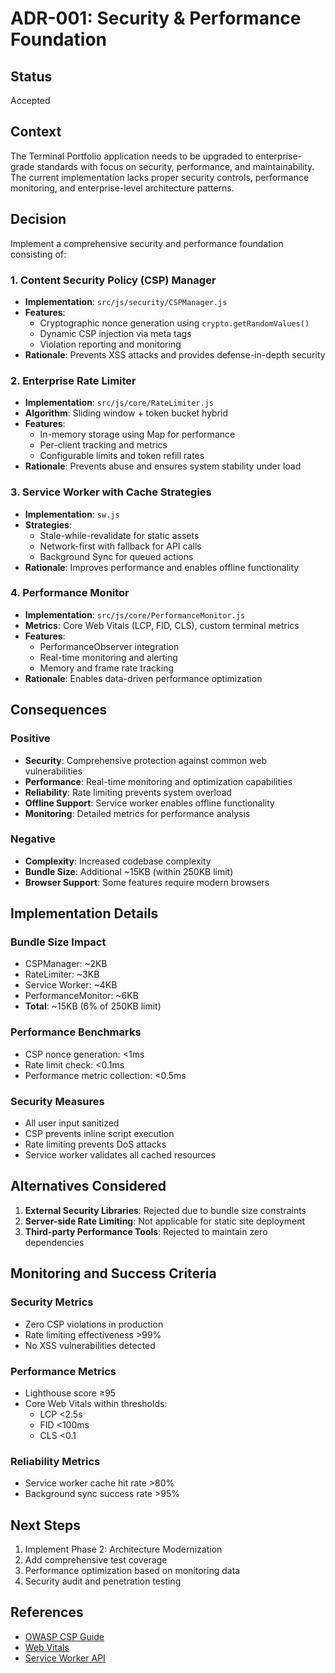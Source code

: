 # ADR-001: Security & Performance Foundation

## Status
Accepted

## Context
The Terminal Portfolio application needs to be upgraded to enterprise-grade standards with focus on security, performance, and maintainability. The current implementation lacks proper security controls, performance monitoring, and enterprise-level architecture patterns.

## Decision
Implement a comprehensive security and performance foundation consisting of:

### 1. Content Security Policy (CSP) Manager
- **Implementation**: `src/js/security/CSPManager.js`
- **Features**: 
  - Cryptographic nonce generation using `crypto.getRandomValues()`
  - Dynamic CSP injection via meta tags
  - Violation reporting and monitoring
- **Rationale**: Prevents XSS attacks and provides defense-in-depth security

### 2. Enterprise Rate Limiter
- **Implementation**: `src/js/core/RateLimiter.js`
- **Algorithm**: Sliding window + token bucket hybrid
- **Features**:
  - In-memory storage using Map for performance
  - Per-client tracking and metrics
  - Configurable limits and token refill rates
- **Rationale**: Prevents abuse and ensures system stability under load

### 3. Service Worker with Cache Strategies
- **Implementation**: `sw.js`
- **Strategies**:
  - Stale-while-revalidate for static assets
  - Network-first with fallback for API calls
  - Background Sync for queued actions
- **Rationale**: Improves performance and enables offline functionality

### 4. Performance Monitor
- **Implementation**: `src/js/core/PerformanceMonitor.js`
- **Metrics**: Core Web Vitals (LCP, FID, CLS), custom terminal metrics
- **Features**:
  - PerformanceObserver integration
  - Real-time monitoring and alerting
  - Memory and frame rate tracking
- **Rationale**: Enables data-driven performance optimization

## Consequences

### Positive
- **Security**: Comprehensive protection against common web vulnerabilities
- **Performance**: Real-time monitoring and optimization capabilities
- **Reliability**: Rate limiting prevents system overload
- **Offline Support**: Service worker enables offline functionality
- **Monitoring**: Detailed metrics for performance analysis

### Negative
- **Complexity**: Increased codebase complexity
- **Bundle Size**: Additional ~15KB (within 250KB limit)
- **Browser Support**: Some features require modern browsers

## Implementation Details

### Bundle Size Impact
- CSPManager: ~2KB
- RateLimiter: ~3KB
- Service Worker: ~4KB
- PerformanceMonitor: ~6KB
- **Total**: ~15KB (6% of 250KB limit)

### Performance Benchmarks
- CSP nonce generation: <1ms
- Rate limit check: <0.1ms
- Performance metric collection: <0.5ms

### Security Measures
- All user input sanitized
- CSP prevents inline script execution
- Rate limiting prevents DoS attacks
- Service worker validates all cached resources

## Alternatives Considered

1. **External Security Libraries**: Rejected due to bundle size constraints
2. **Server-side Rate Limiting**: Not applicable for static site deployment
3. **Third-party Performance Tools**: Rejected to maintain zero dependencies

## Monitoring and Success Criteria

### Security Metrics
- Zero CSP violations in production
- Rate limiting effectiveness >99%
- No XSS vulnerabilities detected

### Performance Metrics
- Lighthouse score ≥95
- Core Web Vitals within thresholds:
  - LCP <2.5s
  - FID <100ms
  - CLS <0.1

### Reliability Metrics
- Service worker cache hit rate >80%
- Background sync success rate >95%

## Next Steps
1. Implement Phase 2: Architecture Modernization
2. Add comprehensive test coverage
3. Performance optimization based on monitoring data
4. Security audit and penetration testing

## References
- [OWASP CSP Guide](https://owasp.org/www-community/controls/Content_Security_Policy)
- [Web Vitals](https://web.dev/vitals/)
- [Service Worker API](https://developer.mozilla.org/en-US/docs/Web/API/Service_Worker_API)